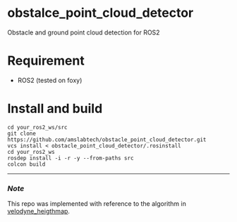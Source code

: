 # obstalce_point_cloud_detector
Obstacle and ground point cloud detection for ROS2

# Requirement

- ROS2 (tested on foxy) 

# Install and build
```
cd your_ros2_ws/src
git clone https://github.com/amslabtech/obstacle_point_cloud_detector.git
vcs install < obstacle_point_cloud_detector/.rosinstall 
cd your_ros2_ws
rosdep install -i -r -y --from-paths src
colcon build 
```

---
### *Note* 
This repo was implemented with reference to the algorithm in [velodyne_heigthmap](https://github.com/jack-oquin/velodyne_height_map).

